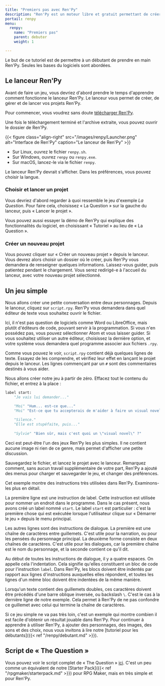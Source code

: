 ```yaml
---
title: "Premiers pas avec Ren'Py"
description: "Ren'Py est un moteur libre et gratuit permettant de créer des visual novels sur Windows, Linux, macOS, Android et iOS."
portail: renpy
menu:
  renpy:
    name: "Premiers pas"
    parent: debuter
    weight: 1

---
```


Le but de ce tutoriel est de permettre à un débutant de prendre en main Ren'Py. Seules les bases du logiciels sont abordées.

## Le lanceur Ren'Py

Avant de faire un jeu, vous devriez d'abord prendre le temps d'apprendre comment fonctionne le lanceur Ren'Py. Le lanceur vous permet de créer, de gérer et de lancer vos projets Ren'Py.

Pour commencer, vous voudrez sans doute [télécharger Ren'Py](https://renpy.org/latest.html).

Une fois le téléchargement terminé et l'archive extraite, vous pouvez ouvrir le dossier de Ren'Py.

{{< figure class="align-right" src="/images/renpy/Launcher.png" alt="Interface de Ren'Py" caption="Le lanceur de Ren'Py" >}}

*   Sur Linux, ouvrez le fichier `renpy.sh`.
*   Sur Windows, ouvrez `renpy` ou `renpy.exe`.
*   Sur macOS, lancez-le via le fichier `renpy`.

Le lanceur Ren'Py devrait s'afficher. Dans les préférences, vous pouvez choisir la langue.

### Choisir et lancer un projet

Vous devriez d'abord regarder à quoi ressemble le jeu d'exemple _La Question_. Pour faire cela, choisissez « La Question » sur la gauche du lanceur, puis « Lancer le projet ».

Vous pouvez aussi essayer la démo de Ren'Py qui explique des fonctionnalités du logiciel, en choisissant « Tutoriel » au lieu de « La Question ».

### Créer un nouveau projet 

Vous pouvez cliquer sur « Créer un nouveau projet » depuis le lanceur. Vous devrez alors choisir un dossier où le créer, puis Ren'Py vous demandera de renseigner quelques informations. Laissez-vous guider, puis patientez pendant le chargement. Vous serez redirigé-e à l'accueil du lanceur, avec votre nouveau projet sélectionné.

## Un jeu simple

Nous allons créer une petite conversation entre deux personnages. Depuis le lanceur, cliquez sur `script.rpy`. Ren'Py vous demandera dans quel éditeur de texte vous souhaitez ouvrir le fichier.

Ici, il n'est pas question de logiciels comme Word ou LibreOffice, mais plutôt d'éditeurs de code, pouvant servir à la programmation. Si vous n'en possédez pas, vous pouvez sélectionner Atom et vous laisser guider. Si vous souhaitez utiliser un autre éditeur, choisissez la dernière option, et votre système vous demandera quel programme associer aux fichiers `.rpy`.

Comme vous pouvez le voir, `script.rpy` contient déjà quelques lignes de texte. Essayez de les comprendre, et vérifiez leur effet en lançant le projet depuis le lanceur. Les lignes commençant par un `#` sont des commentaires destinés à vous aider.


Nous allons créer notre jeu à partir de zéro. Effacez tout le contenu du fichier, et entrez à la place :

```python
label start:
    "Je vais lui demander..."

    "Moi" "Hum... est-ce que..."
    "Moi" "Est-ce que tu accepterais de m'aider à faire un visual novel ?"
    
    "Silence."
    "Elle est stupéfaite, puis..."
    
    "Sylvie" "Bien sûr, mais c'est quoi un \"visual novel\" ?"
```

Ceci est peut-être l'un des jeux Ren'Py les plus simples. Il ne contient aucune image ni rien de ce genre, mais permet d'afficher une petite discussion.

Sauvegardez le fichier, et lancez le projet avec le lanceur. Remarquez comment, sans aucun travail supplémentaire de votre part, Ren'Py a ajouté des menus pour charger et sauvegarder le jeu, et changer des préférences.

Cet exemple montre des instructions très utilisées dans Ren'Py. Examinons-les plus en détail.

La première ligne est une instruction de label. Cette instruction est utilisée pour nommer un endroit dans le programme. Dans le cas présent, nous avons créé un label nommé `start`. Le label `start` est particulier : c'est la première chose qui est exécutée lorsque l'utilisateur clique sur « Démarrer le jeu » depuis le menu principal.

Les autres lignes sont des instructions de dialogue. La première est une chaîne de caractères entre guillemets. C'est utile pour la narration, ou pour les pensées du personnage principal. La deuxième forme consiste en deux chaînes de caractères. C'est utile pour les dialogues, car la première chaîne est le nom du personnage, et la seconde contient ce qu'il dit.

Au début de toutes les instructions de dialogue, il y a quatre espaces. On appelle cela l'indentation. Cela signifie qu'elles constituent un bloc de code pour l'instruction `label`. Dans Ren'Py, les blocs doivent être indentés par rapport aux lignes d'instructions auxquelles elles répondent, et toutes les lignes d'un même bloc doivent être indentées de la même manière.

Lorsqu'un texte contient des guillemets doubles, ces caractères doivent être précédés d'une barre oblique inversée, ou backslash `\`. C'est le cas à la dernière ligne de notre exemple. Cela permet à Ren'Py de ne pas confondre ce guillemet avec celui qui termine la chaîne de caractères.

Si ce jeu simple ne va pas très loin, c'est un exemple qui montre combien il est facile d'obtenir un résultat jouable dans Ren'Py. Pour continuer à apprendre à utiliser Ren'Py, à ajouter des personnages, des images, des sons et des choix, nous vous invitons à lire notre [tutoriel pour les débutants]({{< ref "/renpy/debutant.md" >}}).

## Script de « The Question »

Vous pouvez voir le script complet de « The Question » [ici](http://www.renpy.org/doc/html/thequestion.html#thequestion). C'est un peu comme un équivalent de notre [Starter Pack]({{< ref "/rpgmaker/starterpack.md" >}}) pour RPG Maker, mais en très simple et pour Ren'Py.